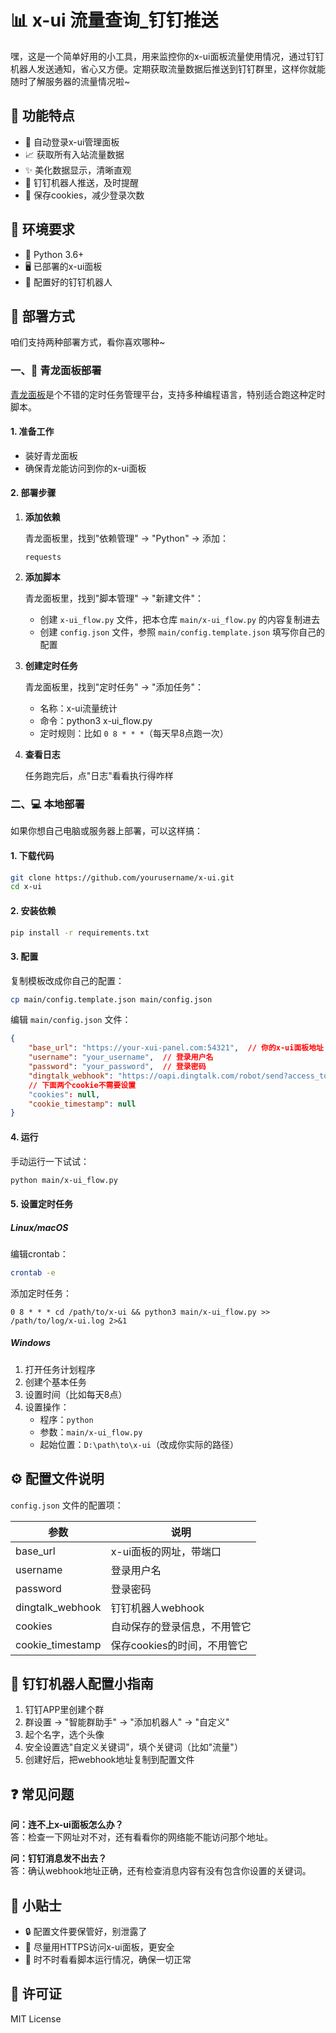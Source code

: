 # 📊 x-ui 流量查询_钉钉推送

嘿，这是一个简单好用的小工具，用来监控你的x-ui面板流量使用情况，通过钉钉机器人发送通知，省心又方便。定期获取流量数据后推送到钉钉群里，这样你就能随时了解服务器的流量情况啦~

## 🌟 功能特点

- 🔄 自动登录x-ui管理面板
- 📈 获取所有入站流量数据
- ✨ 美化数据显示，清晰直观
- 🔔 钉钉机器人推送，及时提醒
- 🍪 保存cookies，减少登录次数

## 🔧 环境要求

- 🐍 Python 3.6+
- 🖥️ 已部署的x-ui面板
- 🤖 配置好的钉钉机器人

## 🚀 部署方式

咱们支持两种部署方式，看你喜欢哪种~

### 一、🐉 青龙面板部署

[青龙面板](https://github.com/whyour/qinglong)是个不错的定时任务管理平台，支持多种编程语言，特别适合跑这种定时脚本。

#### 1. 准备工作

- 装好青龙面板
- 确保青龙能访问到你的x-ui面板

#### 2. 部署步骤

1. **添加依赖**

   青龙面板里，找到"依赖管理" → "Python" → 添加：
   ```
   requests
   ```

2. **添加脚本**

   青龙面板里，找到"脚本管理" → "新建文件"：
   - 创建 `x-ui_flow.py` 文件，把本仓库 `main/x-ui_flow.py` 的内容复制进去
   - 创建 `config.json` 文件，参照 `main/config.template.json` 填写你自己的配置

3. **创建定时任务**

   青龙面板里，找到"定时任务" → "添加任务"：
   - 名称：x-ui流量统计
   - 命令：python3 x-ui_flow.py
   - 定时规则：比如 `0 8 * * *`（每天早8点跑一次）

4. **查看日志**

   任务跑完后，点"日志"看看执行得咋样

### 二、💻 本地部署

如果你想自己电脑或服务器上部署，可以这样搞：

#### 1. 下载代码

```bash
git clone https://github.com/yourusername/x-ui.git
cd x-ui
```

#### 2. 安装依赖

```bash
pip install -r requirements.txt
```

#### 3. 配置

复制模板改成你自己的配置：

```bash
cp main/config.template.json main/config.json
```

编辑 `main/config.json` 文件：

```json
{
    "base_url": "https://your-xui-panel.com:54321",  // 你的x-ui面板地址
    "username": "your_username",  // 登录用户名
    "password": "your_password",  // 登录密码
    "dingtalk_webhook": "https://oapi.dingtalk.com/robot/send?access_token=your_access_token"  // 钉钉机器人webhook
    // 下面两个cookie不需要设置
    "cookies": null,
    "cookie_timestamp": null
}
```

#### 4. 运行

手动运行一下试试：

```bash
python main/x-ui_flow.py
```

#### 5. 设置定时任务

##### Linux/macOS

编辑crontab：

```bash
crontab -e
```

添加定时任务：

```
0 8 * * * cd /path/to/x-ui && python3 main/x-ui_flow.py >> /path/to/log/x-ui.log 2>&1
```

##### Windows

1. 打开任务计划程序
2. 创建个基本任务
3. 设置时间（比如每天8点）
4. 设置操作：
   - 程序：`python`
   - 参数：`main/x-ui_flow.py`
   - 起始位置：`D:\path\to\x-ui`（改成你实际的路径）

## ⚙️ 配置文件说明

`config.json` 文件的配置项：

| 参数 | 说明 |
|------|------|
| base_url | x-ui面板的网址，带端口 |
| username | 登录用户名 |
| password | 登录密码 |
| dingtalk_webhook | 钉钉机器人webhook |
| cookies | 自动保存的登录信息，不用管它 |
| cookie_timestamp | 保存cookies的时间，不用管它 |

## 🤖 钉钉机器人配置小指南

1. 钉钉APP里创建个群
2. 群设置 → "智能群助手" → "添加机器人" → "自定义"
3. 起个名字，选个头像
4. 安全设置选"自定义关键词"，填个关键词（比如"流量"）
5. 创建好后，把webhook地址复制到配置文件

## ❓ 常见问题

**问：连不上x-ui面板怎么办？**  
答：检查一下网址对不对，还有看看你的网络能不能访问那个地址。

**问：钉钉消息发不出去？**  
答：确认webhook地址正确，还有检查消息内容有没有包含你设置的关键词。

## 📝 小贴士

- 🔒 配置文件要保管好，别泄露了
- 🔐 尽量用HTTPS访问x-ui面板，更安全
- 👀 时不时看看脚本运行情况，确保一切正常

## 📜 许可证

MIT License
